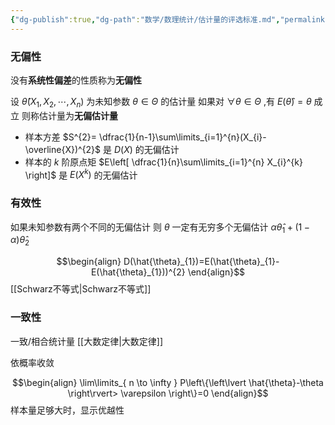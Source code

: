 ```yaml
---
{"dg-publish":true,"dg-path":"数学/数理统计/估计量的评选标准.md","permalink":"/数学/数理统计/估计量的评选标准/","dgPassFrontmatter":true,"noteIcon":"","created":"2024-05-24T12:33:14.785+08:00","updated":"2024-06-01T17:11:32.921+08:00"}
---
```


### 无偏性
没有**系统性偏差**的性质称为**无偏性**

设 $\hat{\theta}(X_{1},X_{2},\cdots,X_{n})$ 为未知参数 $\theta \in\Theta$ 的估计量
如果对 $\forall\theta \in\Theta$ ,有 $E(\hat{\theta})=\theta$ 成立
则称估计量为**无偏估计量**

- 样本方差 $S^{2}= \dfrac{1}{n-1}\sum\limits_{i=1}^{n}(X_{i}-\overline{X})^{2}$ 是 $D(X)$ 的无偏估计
- 样本的 $k$ 阶原点矩 $E\left[ \dfrac{1}{n}\sum\limits_{i=1}^{n} X_{i}^{k} \right]$ 是 $E(X^{k})$ 的无偏估计
### 有效性
如果未知参数有两个不同的无偏估计
则 $\theta$ 一定有无穷多个无偏估计
$\alpha  \hat{\theta}_{1}+(1-\alpha)\hat{\theta}_{2}$


$$\begin{align}
D(\hat{\theta}_{1})=E(\hat{\theta}_{1}-E(\hat{\theta}_{1}))^{2}
\end{align}$$
[[Schwarz不等式\|Schwarz不等式]]

### 一致性
一致/相合统计量
[[大数定律\|大数定律]]

依概率收敛

$$\begin{align}
\lim\limits_{ n \to \infty } P\left\{\left\lvert  \hat{\theta}-\theta \right\rvert> \varepsilon \right\}=0
\end{align}$$
样本量足够大时，显示优越性



